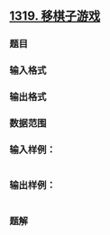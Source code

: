 ## [1319. 移棋子游戏](https://www.acwing.com/problem/content/solution/1321/1/)

### 题目

### 输入格式

### 输出格式

### 数据范围

### 输入样例：

```

```

### 输出样例：

```

```

### 题解